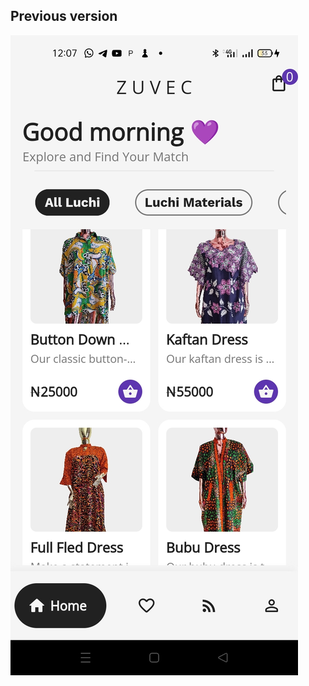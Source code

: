 ## Previous version
![home_screen](https://github.com/zuvec00/zuvec-mobile-updated-/blob/sandbox/lib/readme_assets/Screenshot_2023-03-22-00-07-27-07_10314044aa3b5d9a88c90be31e8c4409.jpg)
